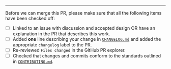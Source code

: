 

---

Before we can merge this PR, please make sure that all the following items have been checked off:

- [ ] Linked to an issue with discussion and accepted design OR have an explanation in the PR that describes this work.
- [ ] Added **one** line describing your change in [`CHANGELOG.md`](https://github.com/manta-network/blob/main/CHANGELOG.md) and added the appropriate `changelog` label to the PR.
- [ ] Re-reviewed `Files changed` in the GitHub PR explorer.
- [ ] Checked that changes and commits conform to the standards outlined in [`CONTRIBUTING.md`](https://github.com/manta-network/blob/main/CONTRIBUTING.md).
